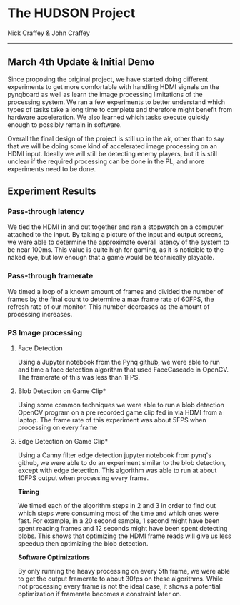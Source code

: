 # The HUDSON Project

Nick Craffey & John Craffey

___

## March 4th Update & Initial Demo

Since proposing the original project, we have started doing different experiments to get more comfortable with handling HDMI signals on the pynqboard as well as learn the image processing limitations of the processing system. We ran a few experiments to better understand which types of tasks take a long time to complete and therefore might benefit from hardware acceleration. We also learned which tasks execute quickly enough to possibly remain in software.

Overall the final design of the project is still up in the air, other than to say that we will be doing some kind of accelerated image processing on an HDMI input. Ideally we will still be detecting enemy players, but it is still unclear if the required processing can be done in the PL, and more experiments need to be done.

## Experiment Results

### Pass-through latency

We tied the HDMI in and out together and ran a stopwatch on a computer attached to the input. By taking a picture of the input and output screens, we were able to determine the approximate overall latency of the system to be near 100ms. This value is quite high for gaming, as it is noticible to the naked eye, but low enough that a game would be technically playable.

### Pass-through framerate

We timed a loop of a known amount of frames and divided the number of frames by the final count to determine a max frame rate of 60FPS, the refresh rate of our monitor. This number decreases as the amount of processing increases.

### PS Image processing

1. Face Detection
   
    Using a Jupyter notebook from the Pynq github, we were able to run and time a face detection algorithm that used FaceCascade in OpenCV. The framerate of this was less than 1FPS.

2. Blob Detection on Game Clip*

    Using some common techniques we were able to run a blob detection OpenCV program on a pre recorded game clip fed in via HDMI from a laptop. The frame rate of this experiment was about 5FPS when processing on every frame

3. Edge Detection on Game Clip*

    Using a Canny filter edge detection jupyter notebook from pynq's github, we were able to do an experiment similar to the blob detection, except with edge detection. This algorithm  was able to run at about 10FPS output when processing every frame.

    **Timing**

    We timed each of the algorithm steps in 2 and 3 in order to find out which steps were consuming most of the time and which ones were fast. For example, in a 20 second sample, 1 second might have been spent reading frames and 12 seconds might have been spent detecting blobs. This shows that optimizing the HDMI frame reads will give us less speedup then optimizing the blob detection.

    **Software Optimizations**

    By only running the heavy processing on every 5th frame, we were able to get the output framerate to about 30fps on these algorithms. While not processing every frame is not the ideal case, it shows a potential optimization if framerate becomes a constraint later on.
